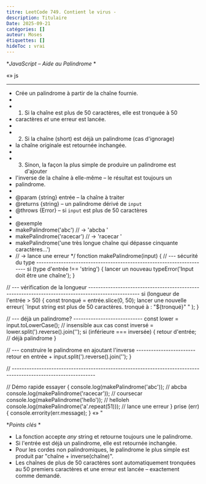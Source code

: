 ```yaml
---
titre: LeetCode 749. Contient le virus -
description: Titulaire
Date: 2025-09-21
catégories: []
auteur: Moses
étiquettes: []
hideToc : vrai
---
```

**JavaScript – Aide au Palindrome* *

«» js
***
* Crée un palindrome à partir de la chaîne fournie.
*
* 1. Si la chaîne est plus de 50 caractères, elle est tronquée à 50
* caractères *et* une erreur est lancée.
*
* 2. Si la chaîne (short) est déjà un palindrome (cas d'ignorage)
* la chaîne originale est retournée inchangée.
*
* 3. Sinon, la façon la plus simple de produire un palindrome est d'ajouter
* l'inverse de la chaîne à elle-même – le résultat est toujours un
* palindrome.
*
* @param {string} entrée – la chaîne à traiter
* @returns {string} – un palindrome dérivé de `input`
* @throws {Error} – si `input` est plus de 50 caractères
*
* @exemple
* makePalindrome('abc') // → 'abcba '
* makePalindrome('racecar') // → 'racecar '
* makePalindrome('une très longue chaîne qui dépasse cinquante caractères...')
* // → lance une erreur
*/
fonction makePalindrome(input) {
// --- sécurité du type ----------------------------------------------------------------------
si (type d'entrée !== 'string') {
lancer un nouveau typeError('Input doit être une chaîne');
}

// --- vérification de la longueur ---------------------------------------------------------------------------------------------------
si (longueur de l'entrée > 50) {
const tronqué = entrée.slice(0, 50);
lancer une nouvelle erreur(
`Input string est plus de 50 caractères. tronqué à : "${tronqué}" "
);
}

// --- déjà un palindrome? ----------------------------
const lower = input.toLowerCase(); // insensible aux cas
const inversé = lower.split(').reverse().join('');
si (inférieure === inversée) {
retour d'entrée; // déjà palindrome
}

// --- construire le palindrome en ajoutant l'inverse ------------------------
retour en entrée + input.split(').reverse().join('');
}

// ----------------------------------------------------------------------------------------------------------------

// Démo rapide
essayer {
console.log(makePalindrome('abc')); // abcba
console.log(makePalindrome('racecar')); // coursecar
console.log(makePalindrome('hello')); // helloleh
console.log(makePalindrome('a'.repeat(51))); // lance une erreur
} prise (err) {
console.errority(err.message);
}
«» "

**Points clés* *

* La fonction accepte *any* string et retourne toujours une
le palindrome.
* Si l'entrée est déjà un palindrome, elle est retournée inchangée.
* Pour les cordes non palindromiques, le palindrome le plus simple est produit par
"chaîne + inverse(chaîne)".
* Les chaînes de plus de 50 caractères sont automatiquement tronquées au
50 premiers caractères et une erreur est lancée – exactement comme demandé.